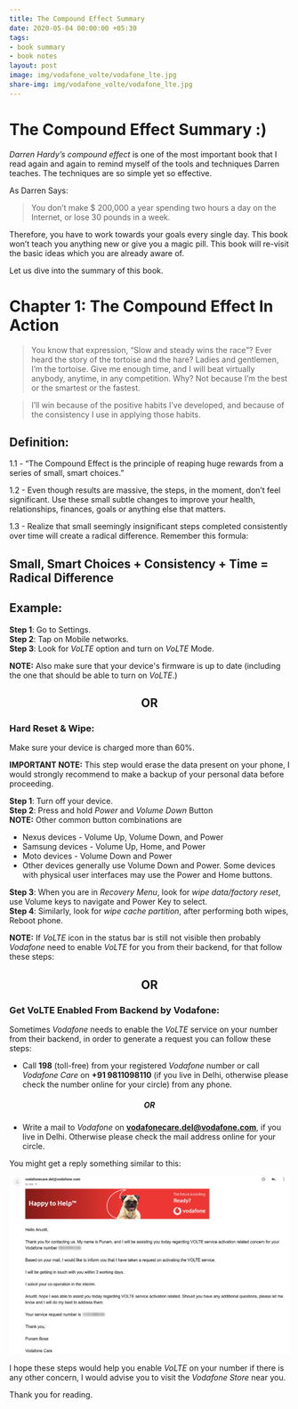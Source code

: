 ```yaml
---
title: The Compound Effect Summary
date: 2020-05-04 00:00:00 +05:30
tags:
- book summary
- book notes
layout: post
image: img/vodafone_volte/vodafone_lte.jpg
share-img: img/vodafone_volte/vodafone_lte.jpg
---
```


# The Compound Effect Summary :)

_Darren Hardy’s compound effect_ is one of the most important book that I read again and again to remind myself of the tools and techniques Darren teaches. The techniques are so simple yet so effective.<br>

As Darren Says:

> You don’t make $ 200,000 a year spending two hours a day on the Internet, or lose 30 pounds in a week.

Therefore, you have to work towards your goals every single day. This book won’t teach you anything new or give you a magic pill. This book will re-visit the basic ideas which you are already aware of.

Let us dive into the summary of this book.

# Chapter 1: The Compound Effect In Action

> You know that expression, “Slow and steady wins the race”? Ever heard the story of the tortoise and the hare? Ladies and gentlemen, I’m the tortoise. Give me enough time, and I will beat virtually anybody, anytime, in any competition. Why? Not because I’m the best or the smartest or the fastest.

> I’ll win because of the positive habits I’ve developed, and because of the consistency I use in applying those habits.

## Definition:

1\.1 - “The Compound Effect is the principle of reaping huge rewards from a series of small, smart choices.”

1\.2 - Even though results are massive, the steps, in the moment, don’t feel significant. Use these small subtle changes to improve your health, relationships, finances, goals or anything else that matters.

1\.3 - Realize that small seemingly insignificant steps completed consistently over time will create a radical difference. Remember this formula:

## Small, Smart Choices + Consistency + Time = Radical Difference

## Example:

**Step 1**: Go to Settings.<br>
**Step 2**: Tap on Mobile networks.<br>
**Step 3**: Look for _VoLTE_ option and turn on _VoLTE_ Mode.

**NOTE:** Also make sure that your device's firmware is up to date (including the one that should be able to turn on _VoLTE_.)

<center><h2>OR</h2></center>

<h3>Hard Reset & Wipe:</h3>
Make sure your device is charged more than 60%.<br>

**IMPORTANT NOTE:**  This step would erase the data present on your phone, I would strongly recommend to make a backup of your personal data before proceeding.

**Step 1**: Turn off your device.<br>
**Step 2**: Press and hold _Power_ and _Volume Down_ Button<br>
**NOTE:** Other common button combinations are<br>

* Nexus devices - Volume Up, Volume Down, and Power
* Samsung devices - Volume Up, Home, and Power
* Moto devices - Volume Down and Power
* Other devices generally use Volume Down and Power. Some devices with physical user interfaces may use the Power and Home buttons.<br>

**Step 3**: When you are in _Recovery Menu_, look for _wipe data/factory reset_, use Volume keys to navigate and Power Key to select.<br>
**Step 4**: Similarly, look for _wipe cache partition_, after performing both wipes, Reboot phone. <br>

**NOTE:** If _VoLTE_ icon in the status bar is still not visible then probably _Vodafone_ need to enable _VoLTE_ for you from their backend, for that follow these steps:<br>

<center><h2>OR</h2></center>

<h3>Get VoLTE Enabled From Backend by Vodafone:</h3>

Sometimes _Vodafone_ needs to enable the _VoLTE_ service on your number from their backend, in order to generate a request you can follow these steps:

* Call **198** (toll-free) from your registered _Vodafone_ number or call _Vodafone Care_ on **+91 9811098110** (if you live in Delhi, otherwise please check the number online for your circle) from any phone.<br>

<center><h5>OR</h5></center>

* Write a mail to _Vodafone_ on **vodafonecare.del@vodafone.com**, if you live in Delhi. Otherwise please check the mail address online for your circle.

You might get a reply something similar to this:

<center><img src="/img/vodafone_volte/vodafone_email.jpg"></center>

I hope these steps would help you enable _VoLTE_ on your number if there is any other concern, I would advise you to visit the _Vodafone Store_ near you.

Thank you for reading.